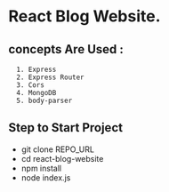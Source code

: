 # React Blog Website.

## concepts Are Used :

      1. Express
      2. Express Router
      3. Cors
      4. MongoDB
      5. body-parser
      
 ## Step to Start Project
 
  

 - git clone REPO_URL
 - cd react-blog-website
 - npm install
 - node index.js